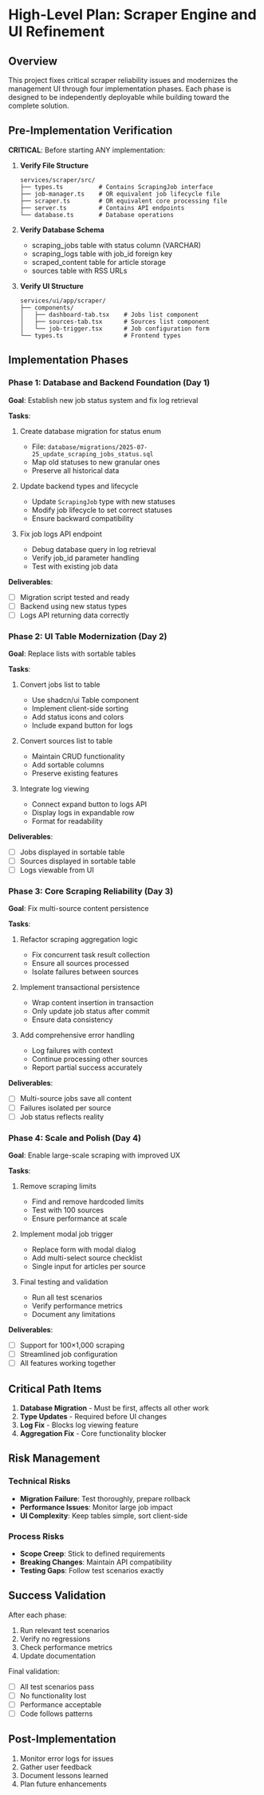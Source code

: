 # High-Level Plan: Scraper Engine and UI Refinement

## Overview

This project fixes critical scraper reliability issues and modernizes the management UI through four implementation phases. Each phase is designed to be independently deployable while building toward the complete solution.

## Pre-Implementation Verification

**CRITICAL**: Before starting ANY implementation:

1. **Verify File Structure**
   ```
   services/scraper/src/
   ├── types.ts          # Contains ScrapingJob interface
   ├── job-manager.ts    # OR equivalent job lifecycle file
   ├── scraper.ts        # OR equivalent core processing file
   ├── server.ts         # Contains API endpoints
   └── database.ts       # Database operations
   ```

2. **Verify Database Schema**
   - scraping_jobs table with status column (VARCHAR)
   - scraping_logs table with job_id foreign key
   - scraped_content table for article storage
   - sources table with RSS URLs

3. **Verify UI Structure**
   ```
   services/ui/app/scraper/
   ├── components/
   │   ├── dashboard-tab.tsx    # Jobs list component
   │   ├── sources-tab.tsx      # Sources list component
   │   └── job-trigger.tsx      # Job configuration form
   └── types.ts                 # Frontend types
   ```

## Implementation Phases

### Phase 1: Database and Backend Foundation (Day 1)
**Goal**: Establish new job status system and fix log retrieval

**Tasks**:
1. Create database migration for status enum
   - File: `database/migrations/2025-07-25_update_scraping_jobs_status.sql`
   - Map old statuses to new granular ones
   - Preserve all historical data

2. Update backend types and lifecycle
   - Update `ScrapingJob` type with new statuses
   - Modify job lifecycle to set correct statuses
   - Ensure backward compatibility

3. Fix job logs API endpoint
   - Debug database query in log retrieval
   - Verify job_id parameter handling
   - Test with existing job data

**Deliverables**:
- [ ] Migration script tested and ready
- [ ] Backend using new status types
- [ ] Logs API returning data correctly

### Phase 2: UI Table Modernization (Day 2)
**Goal**: Replace lists with sortable tables

**Tasks**:
1. Convert jobs list to table
   - Use shadcn/ui Table component
   - Implement client-side sorting
   - Add status icons and colors
   - Include expand button for logs

2. Convert sources list to table
   - Maintain CRUD functionality
   - Add sortable columns
   - Preserve existing features

3. Integrate log viewing
   - Connect expand button to logs API
   - Display logs in expandable row
   - Format for readability

**Deliverables**:
- [ ] Jobs displayed in sortable table
- [ ] Sources displayed in sortable table
- [ ] Logs viewable from UI

### Phase 3: Core Scraping Reliability (Day 3)
**Goal**: Fix multi-source content persistence

**Tasks**:
1. Refactor scraping aggregation logic
   - Fix concurrent task result collection
   - Ensure all sources processed
   - Isolate failures between sources

2. Implement transactional persistence
   - Wrap content insertion in transaction
   - Only update job status after commit
   - Ensure data consistency

3. Add comprehensive error handling
   - Log failures with context
   - Continue processing other sources
   - Report partial success accurately

**Deliverables**:
- [ ] Multi-source jobs save all content
- [ ] Failures isolated per source
- [ ] Job status reflects reality

### Phase 4: Scale and Polish (Day 4)
**Goal**: Enable large-scale scraping with improved UX

**Tasks**:
1. Remove scraping limits
   - Find and remove hardcoded limits
   - Test with 100 sources
   - Ensure performance at scale

2. Implement modal job trigger
   - Replace form with modal dialog
   - Add multi-select source checklist
   - Single input for articles per source

3. Final testing and validation
   - Run all test scenarios
   - Verify performance metrics
   - Document any limitations

**Deliverables**:
- [ ] Support for 100×1,000 scraping
- [ ] Streamlined job configuration
- [ ] All features working together

## Critical Path Items

1. **Database Migration** - Must be first, affects all other work
2. **Type Updates** - Required before UI changes
3. **Log Fix** - Blocks log viewing feature
4. **Aggregation Fix** - Core functionality blocker

## Risk Management

### Technical Risks
- **Migration Failure**: Test thoroughly, prepare rollback
- **Performance Issues**: Monitor large job impact
- **UI Complexity**: Keep tables simple, sort client-side

### Process Risks
- **Scope Creep**: Stick to defined requirements
- **Breaking Changes**: Maintain API compatibility
- **Testing Gaps**: Follow test scenarios exactly

## Success Validation

After each phase:
1. Run relevant test scenarios
2. Verify no regressions
3. Check performance metrics
4. Update documentation

Final validation:
- [ ] All test scenarios pass
- [ ] No functionality lost
- [ ] Performance acceptable
- [ ] Code follows patterns

## Post-Implementation

1. Monitor error logs for issues
2. Gather user feedback
3. Document lessons learned
4. Plan future enhancements